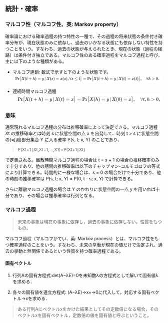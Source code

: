 ## 統計・確率
### マルコフ性（マルコフ性、英: Markov property）
確率論における確率過程の持つ特性の一種で、その過程の将来状態の条件付き確率分布が、現在状態のみに依存し、過去のいかなる状態にも依存しない特性を持つことをいう。すなわち、過去の状態が与えられたとき、現在の状態（過程の経路）は条件付き独立である。マルコフ性のある確率過程をマルコフ過程と呼び、主に以下のような種類がある。
* マルコフ連鎖: 数式で示すと下のような状態です。
![](./img/fomula1.png)

* 連続時間マルコフ過程
![](./img/fomula2.png)

### 意味
通常現れるマルコフ過程の分布は推移確率によって決定できる。マルコフ過程 Xt の推移確率とは時刻 s に状態空間の点 x を出発して、時刻 t > s に状態空間の(可測)部分集合 Y に入る確率 P(s, t; x, Y) のことであり、

> P(Xt+1∣Xt,Xt−1,…,X1)=P(Xt+1∣Xt)

で定義される。離散時間マルコフ過程の場合は t = s + 1 の場合の推移確率のみで十分であり、他の期間の推移確率は以下のチャップマン-コルモゴロフの等式により計算できる。時間的に一様な場合は、s = 0 の場合だけで十分であり、他の時刻の推移確率は P(s, t; x, Y) = P(0, t - s; x, Y) で計算できる。

さらに離散マルコフ過程の場合は Y のかわりに状態空間の一点 y を用いれば十分であり、その場合は推移確率は行列となる。



### マルコフ過程
> 未来の事象は現在の事象に依存し，過去の事象に依存しない。性質をもつもの。

マルコフ過程（マルコフかてい、英: Markov process）とは、マルコフ性をもつ確率過程のことをいう。すなわち、未来の挙動が現在の値だけで決定され、過去の挙動と無関係であるという性質を持つ確率過程である。

#### 固有ベクトル
1. 行列Aの固有方程式:det(A−λE)=0を未知数λの方程式として解いて固有値λを求める．

2. 各々の固有値を連立方程式: (A−λE)→x=→0に代入して，対応する固有ベクトル→xを求める．

> ある行列Aにベクトルxをかけた結果としてその定数倍になる場合，そのベクトルxを固有ベクトル，定数倍の値を固有値と呼ぶということ。
